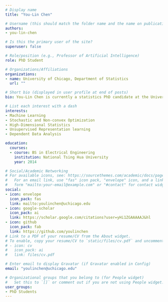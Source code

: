 ```yaml
---
# Display name
title: "You-Lin Chen"

# Username (this should match the folder name and the name on publications)
authors:
- you-lin-chen

# Is this the primary user of the site?
superuser: false

# Role/position (e.g., Professor of Artificial Intelligence)
role: PhD Student

# Organizations/Affiliations
organizations:
- name: University of Chicago, Department of Statistics
  url: ""

# Short bio (displayed in user profile at end of posts)
bio: You-Lin Chen is currently a statistics PhD candidate at the University of Chicago advised by Mladen Kolar. He pursues his research interests in machine learning, stochastic and non-convex optimization, high-dimensional statistics.

# List each interest with a dash
interests:
- Machine Learning
- Stochastic and Non-convex Optimization
- High-Dimensional Statistics
- Unsupervised Representation learning
- Dependent Data Analysis

education:
  courses:
  - course: BS in Electrical Engineering
    institution: National Tsing Hua University
    year: 2014

# Social/Academic Networking
# For available icons, see: https://sourcethemes.com/academic/docs/page-builder/#icons
#   For an email link, use "fas" icon pack, "envelope" icon, and a link in the
#   form "mailto:your-email@example.com" or "#contact" for contact widget.
social:
- icon: envelope
  icon_pack: fas
  link: mailto:youlinchen@uchicago.edu
- icon: google-scholar
  icon_pack: ai
  link: https://scholar.google.com/citations?user=yHi1ZGAAAAAJ&hl
- icon: github
  icon_pack: fab
  link: https://github.com/youlinchen
# Link to a PDF of your resume/CV from the About widget.
# To enable, copy your resume/CV to `static/files/cv.pdf` and uncomment the lines below.
# - icon: cv
#   icon_pack: ai
#   link: files/cv.pdf

# Enter email to display Gravatar (if Gravatar enabled in Config)
email: "youlinchen@uchicago.edu"

# Organizational groups that you belong to (for People widget)
#   Set this to `[]` or comment out if you are not using People widget.
user_groups:
- PhD Students
---
```

